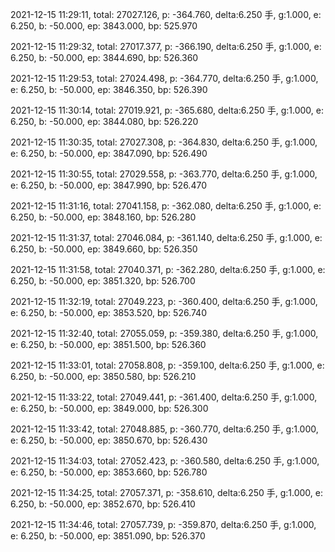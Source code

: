 2021-12-15 11:29:11, total: 27027.126, p: -364.760, delta:6.250 手, g:1.000, e: 6.250, b: -50.000, ep: 3843.000, bp: 525.970

2021-12-15 11:29:32, total: 27017.377, p: -366.190, delta:6.250 手, g:1.000, e: 6.250, b: -50.000, ep: 3844.690, bp: 526.360

2021-12-15 11:29:53, total: 27024.498, p: -364.770, delta:6.250 手, g:1.000, e: 6.250, b: -50.000, ep: 3846.350, bp: 526.390

2021-12-15 11:30:14, total: 27019.921, p: -365.680, delta:6.250 手, g:1.000, e: 6.250, b: -50.000, ep: 3844.080, bp: 526.220

2021-12-15 11:30:35, total: 27027.308, p: -364.830, delta:6.250 手, g:1.000, e: 6.250, b: -50.000, ep: 3847.090, bp: 526.490

2021-12-15 11:30:55, total: 27029.558, p: -363.770, delta:6.250 手, g:1.000, e: 6.250, b: -50.000, ep: 3847.990, bp: 526.470

2021-12-15 11:31:16, total: 27041.158, p: -362.080, delta:6.250 手, g:1.000, e: 6.250, b: -50.000, ep: 3848.160, bp: 526.280

2021-12-15 11:31:37, total: 27046.084, p: -361.140, delta:6.250 手, g:1.000, e: 6.250, b: -50.000, ep: 3849.660, bp: 526.350

2021-12-15 11:31:58, total: 27040.371, p: -362.280, delta:6.250 手, g:1.000, e: 6.250, b: -50.000, ep: 3851.320, bp: 526.700

2021-12-15 11:32:19, total: 27049.223, p: -360.400, delta:6.250 手, g:1.000, e: 6.250, b: -50.000, ep: 3853.520, bp: 526.740

2021-12-15 11:32:40, total: 27055.059, p: -359.380, delta:6.250 手, g:1.000, e: 6.250, b: -50.000, ep: 3851.500, bp: 526.360

2021-12-15 11:33:01, total: 27058.808, p: -359.100, delta:6.250 手, g:1.000, e: 6.250, b: -50.000, ep: 3850.580, bp: 526.210

2021-12-15 11:33:22, total: 27049.441, p: -361.400, delta:6.250 手, g:1.000, e: 6.250, b: -50.000, ep: 3849.000, bp: 526.300

2021-12-15 11:33:42, total: 27048.885, p: -360.770, delta:6.250 手, g:1.000, e: 6.250, b: -50.000, ep: 3850.670, bp: 526.430

2021-12-15 11:34:03, total: 27052.423, p: -360.580, delta:6.250 手, g:1.000, e: 6.250, b: -50.000, ep: 3853.660, bp: 526.780

2021-12-15 11:34:25, total: 27057.371, p: -358.610, delta:6.250 手, g:1.000, e: 6.250, b: -50.000, ep: 3852.670, bp: 526.410

2021-12-15 11:34:46, total: 27057.739, p: -359.870, delta:6.250 手, g:1.000, e: 6.250, b: -50.000, ep: 3851.090, bp: 526.370
